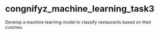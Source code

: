 # congnifyz_machine_learning_task3
Develop a machine learning model to classify restaurants based on their cuisines.
